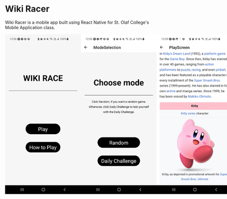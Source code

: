 # Wiki Racer

Wiki Racer is a mobile app built using React Native for St. Olaf College's Mobile Application class.

<div style="display:flex;">
<img src="./media/menu.jpg" width=250>
<img src="./media/modemenu.jpg" width=250>
<img src="./media/wikipage.jpg" width=250>
</div>